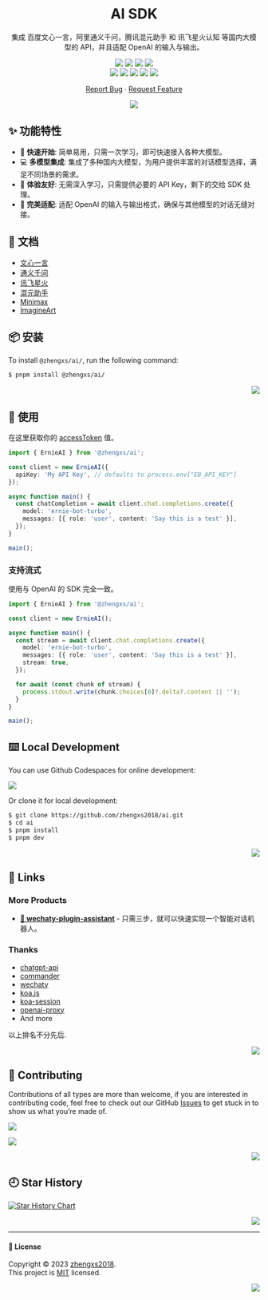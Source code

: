 <div align="center"><a name="readme-top"></a>

<h1>AI SDK</h1>

集成 百度文心一言，阿里通义千问，腾讯混元助手 和 讯飞星火认知 等国内大模型的 API，并且适配 OpenAI 的输入与输出。

[![][npm-types-shield]][npm-types-link]
[![][npm-release-shield]][npm-release-link]
[![][npm-downloads-shield]][npm-downloads-link]
[![][github-releasedate-shield]][github-releasedate-link]<br/>
[![][github-contributors-shield]][github-contributors-link]
[![][github-forks-shield]][github-forks-link]
[![][github-stars-shield]][github-stars-link]
[![][github-issues-shield]][github-issues-link]
[![][github-license-shield]][github-license-link]

[Report Bug][github-issues-link] · [Request Feature][github-issues-link]

![](https://raw.githubusercontent.com/andreasbm/readme/master/assets/lines/rainbow.png)

</div>

## ✨ 功能特性

- 🚀 **快速开始**: 简单易用，只需一次学习，即可快速接入各种大模型。
- 💻 **多模型集成**: 集成了多种国内大模型，为用户提供丰富的对话模型选择，满足不同场景的需求。
- 💎 **体验友好**: 无需深入学习，只需提供必要的 API Key，剩下的交给 SDK 处理。
- 🔌 **完美适配**: 适配 OpenAI 的输入与输出格式，确保与其他模型的对话无缝对接。

## 📖 文档

- [文心一言](./doc/ernie.md)
- [通义千问](./doc/qwen.md)
- [讯飞星火](./doc/spark.md)
- [混元助手](./doc/hunyuan.md)
- [Minimax](./doc/minimax.md)
- [ImagineArt](./doc/vyro.md)

## 📦 安装

To install `@zhengxs/ai/`, run the following command:

```bash
$ pnpm install @zhengxs/ai/
```

<div align="right">

[![][back-to-top]](#readme-top)

</div>

## 👋 使用

在这里获取你的 [accessToken](https://aistudio.baidu.com/index/accessToken) 值。

```ts
import { ErnieAI } from '@zhengxs/ai';

const client = new ErnieAI({
  apiKey: 'My API Key', // defaults to process.env["EB_API_KEY"]
});

async function main() {
  const chatCompletion = await client.chat.completions.create({
    model: 'ernie-bot-turbo',
    messages: [{ role: 'user', content: 'Say this is a test' }],
  });
}

main();
```

### 支持流式

使用与 OpenAI 的 SDK 完全一致。

```ts
import { ErnieAI } from '@zhengxs/ai';

const client = new ErnieAI();

async function main() {
  const stream = await client.chat.completions.create({
    model: 'ernie-bot-turbo',
    messages: [{ role: 'user', content: 'Say this is a test' }],
    stream: true,
  });

  for await (const chunk of stream) {
    process.stdout.write(chunk.choices[0]?.delta?.content || '');
  }
}

main();
```

## ⌨️ Local Development

You can use Github Codespaces for online development:

[![][github-codespace-shield]][github-codespace-link]

Or clone it for local development:

```bash
$ git clone https://github.com/zhengxs2018/ai.git
$ cd ai
$ pnpm install
$ pnpm dev
```

<div align="right">

[![][back-to-top]](#readme-top)

</div>

## 🔗 Links

### More Products

- **[🤖 wechaty-plugin-assistant](https://github.com/zhengxs2018/wechaty-plugin-assistant)** - 只需三步，就可以快速实现一个智能对话机器人。

### Thanks

- [chatgpt-api](https://github.com/transitive-bullshit/chatgpt-api)
- [commander](https://github.com/tj/commander.js)
- [wechaty](https://github.com/wechaty/wechaty)
- [koa.js](https://github.com/koajs/koa)
- [koa-session](https://github.com/koajs/session)
- [openai-proxy](https://github.com/UNICKCHENG/openai-proxy)
- And more

以上排名不分先后.

<div align="right">

[![][back-to-top]](#readme-top)

</div>

## 🤝 Contributing

Contributions of all types are more than welcome, if you are interested in contributing code, feel free to check out our GitHub [Issues][github-issues-link] to get stuck in to show us what you’re made of.

[![][pr-welcome-shield]][pr-welcome-link]

[![][github-contrib-shield]][github-contrib-link]

<div align="right">

[![][back-to-top]](#readme-top)

</div>

## 🕘 Star History

[![Star History Chart](https://api.star-history.com/svg?repos=zhengxs2018/ai&type=Date)](https://star-history.com/#zhengxs2018/ai&Date)

<div align="right">

[![][back-to-top]](#readme-top)

</div>

---

#### 📝 License

Copyright © 2023 [zhengxs2018][profile-link]. <br />
This project is [MIT](./LICENSE) licensed.

<div align="right">

[![][back-to-top]](#readme-top)

</div>

[profile-link]: https://github.com/zhengxs2018
[back-to-top]: https://img.shields.io/badge/-BACK_TO_TOP-black?style=flat-square
[aliyun-dashscope-model-list]: https://help.aliyun.com/zh/dashscope/developer-reference/model-square/
[npm-release-shield]: https://img.shields.io/npm/v/@zhengxs/ai?color=369eff&labelColor=black&logo=npm&logoColor=white&style=flat-square
[npm-release-link]: https://www.npmjs.com/package/@zhengxs/ai
[npm-downloads-shield]: https://img.shields.io/npm/dt/@zhengxs/ai?labelColor=black&style=flat-square
[npm-downloads-link]: https://www.npmjs.com/package/@zhengxs/ai
[npm-types-shield]: https://img.shields.io/npm/types/@zhengxs/ai?labelColor=black&style=flat-square
[npm-types-link]: https://www.npmjs.com/package/@zhengxs/ai
[github-issues-link]: https://github.com/zhengxs2018/ai/issues
[pr-welcome-shield]: https://img.shields.io/badge/%F0%9F%A4%AF%20PR%20WELCOME-%E2%86%92-ffcb47?labelColor=black&style=for-the-badge
[pr-welcome-link]: https://github.com/zhengxs2018/ai/pulls
[github-contrib-shield]: https://contrib.rocks/image?repo=zhengxs2018%2Fai
[github-contrib-link]: https://github.com/zhengxs2018/ai/graphs/contributors
[github-codespace-shield]: https://github.com/codespaces/badge.svg
[github-codespace-link]: https://codespaces.new/zhengxs2018/ai
[npm-release-shield]: https://img.shields.io/npm/v/@zhengxs/ai?color=369eff&labelColor=black&logo=npm&logoColor=white&style=flat-square
[npm-release-link]: https://www.npmjs.com/package/@zhengxs/ai
[github-releasedate-shield]: https://img.shields.io/github/release-date/zhengxs2018/ai?labelColor=black&style=flat-square
[github-releasedate-link]: https://github.com/zhengxs2018/ai/releases
[github-contributors-shield]: https://img.shields.io/github/contributors/zhengxs2018/ai?color=c4f042&labelColor=black&style=flat-square
[github-contributors-link]: https://github.com/zhengxs2018/ai/graphs/contributors
[github-forks-shield]: https://img.shields.io/github/forks/zhengxs2018/ai?color=8ae8ff&labelColor=black&style=flat-square
[github-forks-link]: https://github.com/zhengxs2018/ai/network/members
[github-stars-shield]: https://img.shields.io/github/stars/zhengxs2018/ai?color=ffcb47&labelColor=black&style=flat-square
[github-stars-link]: https://github.com/zhengxs2018/ai/network/stargazers
[github-issues-shield]: https://img.shields.io/github/issues/zhengxs2018/ai?color=ff80eb&labelColor=black&style=flat-square
[github-issues-link]: https://github.com/zhengxs2018/ai/issues
[github-license-shield]: https://img.shields.io/github/license/zhengxs2018/ai?color=white&labelColor=black&style=flat-square
[github-license-link]: https://github.com/zhengxs2018/ai/blob/main/LICENSE
